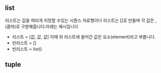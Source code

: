 


## list
리스트는 값을 여러개 지정할 수있는 시퀀스 자료형이다
리스트는 []로 만들며 각 값은 , (콤마)로 구분해줍니다.아래는 예시입니다
* 리스트 = [값, 값, 값]
이때 위 리스트에 들어간 값은 요소(element)라고 부릅니다.
* 빈리스트 = [] 
* 빈리스트 = list()
## tuple
